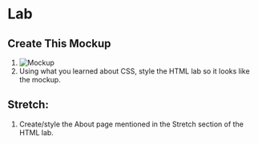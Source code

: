 # Lab

## Create This Mockup
1. ![Mockup](mockup.png)
1. Using what you learned about CSS, style the HTML lab so it looks like the mockup.

## Stretch:

1. Create/style the About page mentioned in the Stretch section of the HTML lab.
